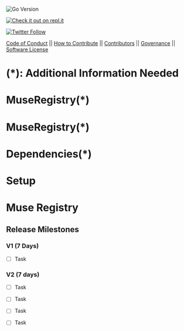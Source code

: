 ![Go Version](https://img.shields.io/badge/go%20version-%3E=1.20-61CFDD.svg?style=flat-square)


[![Check it out on repl.it](https://repl.it/badge/github/Unearthlyglow/sveltego)](https://replit.com/@AwardMalisi/sveltego#cmd/main.go)


[![Twitter Follow](https://img.shields.io/twitter/follow/CCMAnd2Cents)](https://twitter.com/CCMAnd2Cents)

[Code of Conduct](./CODE_OF_CONDUCT.md) || [How to Contribute](./HOW_TO_CONTRIBUTE.md) || [Contributors](./CONTRIBUTORS.md) || [Governance](./GOVERNANCE.md) || [Software License](./LICENSE)



# (*): Additional Information Needed 


# MuseRegistry(*)



# MuseRegistry(*)


# Dependencies(*)

<!-- Coming Up -->

# Setup



# Muse Registry
 

<!-- `sudo make setup` -->


## Release Milestones
 
### V1 (7 Days)
- [ ] Task
 
### V2 (7 days)
- [ ] Task
- [ ] Task
- [ ] Task
- [ ] Task



